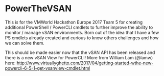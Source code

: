 # PowerTheVSAN

This is for the VMWorld Hackathon Europe 2017 Team 5 for creating additional PowerShell / PowerCLI cmdlets to further improve the ability to monitor / manage vSAN environments. Born out of the idea that I have a few PS cmdlets already created and curious to know others challenges and how we can solve them. 

This should be made easier now that the vSAN API has been released and there is a new vSAN View for PowerCLI! More from William Lam (@lamw) here:
http://www.virtuallyghetto.com/2017/04/getting-started-wthe-new-powercli-6-5-1-get-vsanview-cmdlet.html

